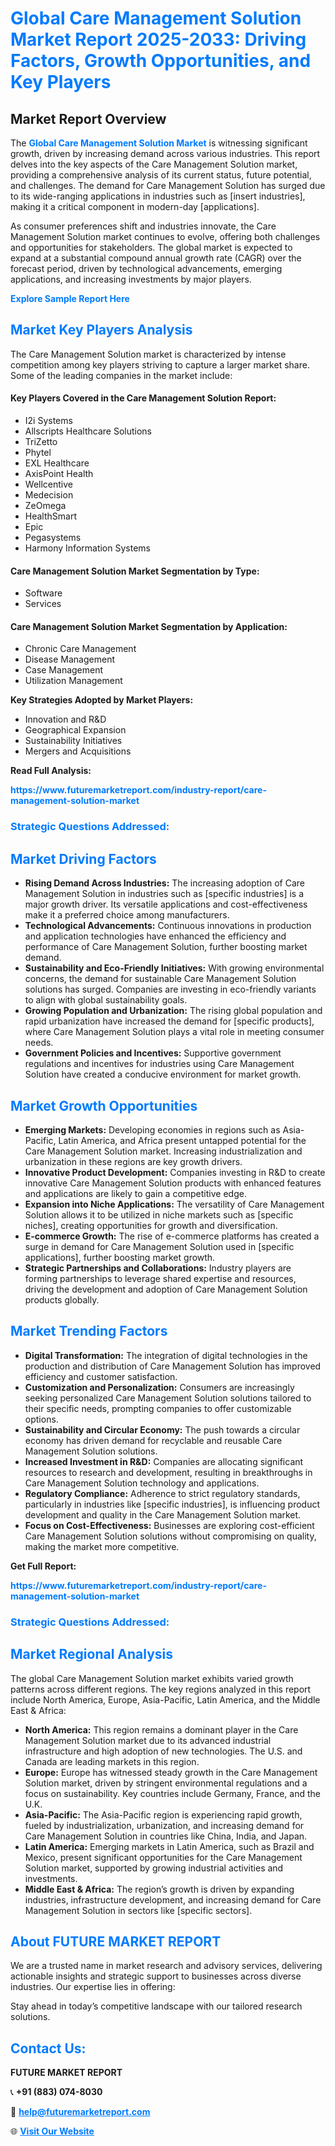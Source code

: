 <h1 style="color: #007BFF;">Global Care Management Solution Market Report 2025-2033: Driving Factors, Growth Opportunities, and Key Players</h1>

<section id="overview">
<h2>Market Report Overview</h2>
<p>The <a href="https://www.futuremarketreport.com/industry-report/care-management-solution-market" style="color: #007BFF; text-decoration: none;"><strong>Global Care Management Solution Market</strong></a> is witnessing significant growth, driven by increasing demand across various industries. This report delves into the key aspects of the Care Management Solution market, providing a comprehensive analysis of its current status, future potential, and challenges. The demand for Care Management Solution has surged due to its wide-ranging applications in industries such as [insert industries], making it a critical component in modern-day [applications].</p>
<p>As consumer preferences shift and industries innovate, the Care Management Solution market continues to evolve, offering both challenges and opportunities for stakeholders. The global market is expected to expand at a substantial compound annual growth rate (CAGR) over the forecast period, driven by technological advancements, emerging applications, and increasing investments by major players.</p>
</section>

<section id="overview">
<p><a href="https://www.futuremarketreport.com/request-sample/reportId=97643" style="color: #007BFF; text-decoration: none;"><strong>Explore Sample Report Here</strong></a></p>
</section>

<section id="key-players">
<h2 style="color: #007BFF;">Market Key Players Analysis</h2>
<p>The Care Management Solution market is characterized by intense competition among key players striving to capture a larger market share. Some of the leading companies in the market include:</p>
<h4>Key Players Covered in the Care Management Solution Report:</h4>
<ul><li>I2i Systems</li><li>Allscripts Healthcare Solutions</li><li>TriZetto</li><li>Phytel</li><li>EXL Healthcare</li><li>AxisPoint Health</li><li>Wellcentive</li><li>Medecision</li><li>ZeOmega</li><li>HealthSmart</li><li>Epic</li><li>Pegasystems</li><li>Harmony Information Systems</li></ul>
<h4>Care Management Solution Market Segmentation by Type:</h4>
<ul><li>Software</li><li>Services</li></ul>

<h4>Care Management Solution Market Segmentation by Application:</h4>
<ul><li>Chronic Care Management</li><li>Disease Management</li><li>Case Management</li><li>Utilization Management</li></ul>
<p><strong>Key Strategies Adopted by Market Players:</strong></p>
<ul>
<li>Innovation and R&D</li>
<li>Geographical Expansion</li>
<li>Sustainability Initiatives</li>
<li>Mergers and Acquisitions</li>
</ul>
</section>

<section>
<p><strong>Read Full Analysis: </strong></p><a href="https://www.futuremarketreport.com/industry-report/care-management-solution-market" style="color: #007BFF; text-decoration: none;"><strong>https://www.futuremarketreport.com/industry-report/care-management-solution-market</strong></a>
<h3 style="color: #007BFF;">Strategic Questions Addressed:</h3>
</section>

<section id="driving-factors">
<h2 style="color: #007BFF;">Market Driving Factors</h2>
<ul>
<li><strong>Rising Demand Across Industries:</strong> The increasing adoption of Care Management Solution in industries such as [specific industries] is a major growth driver. Its versatile applications and cost-effectiveness make it a preferred choice among manufacturers.</li>
<li><strong>Technological Advancements:</strong> Continuous innovations in production and application technologies have enhanced the efficiency and performance of Care Management Solution, further boosting market demand.</li>
<li><strong>Sustainability and Eco-Friendly Initiatives:</strong> With growing environmental concerns, the demand for sustainable Care Management Solution solutions has surged. Companies are investing in eco-friendly variants to align with global sustainability goals.</li>
<li><strong>Growing Population and Urbanization:</strong> The rising global population and rapid urbanization have increased the demand for [specific products], where Care Management Solution plays a vital role in meeting consumer needs.</li>
<li><strong>Government Policies and Incentives:</strong> Supportive government regulations and incentives for industries using Care Management Solution have created a conducive environment for market growth.</li>
</ul>
</section>

<section id="growth-opportunities">
<h2 style="color: #007BFF;">Market Growth Opportunities</h2>
<ul>
<li><strong>Emerging Markets:</strong> Developing economies in regions such as Asia-Pacific, Latin America, and Africa present untapped potential for the Care Management Solution market. Increasing industrialization and urbanization in these regions are key growth drivers.</li>
<li><strong>Innovative Product Development:</strong> Companies investing in R&D to create innovative Care Management Solution products with enhanced features and applications are likely to gain a competitive edge.</li>
<li><strong>Expansion into Niche Applications:</strong> The versatility of Care Management Solution allows it to be utilized in niche markets such as [specific niches], creating opportunities for growth and diversification.</li>
<li><strong>E-commerce Growth:</strong> The rise of e-commerce platforms has created a surge in demand for Care Management Solution used in [specific applications], further boosting market growth.</li>
<li><strong>Strategic Partnerships and Collaborations:</strong> Industry players are forming partnerships to leverage shared expertise and resources, driving the development and adoption of Care Management Solution products globally.</li>
</ul>
</section>

<section id="trending-factors">
<h2 style="color: #007BFF;">Market Trending Factors</h2>
<ul>
<li><strong>Digital Transformation:</strong> The integration of digital technologies in the production and distribution of Care Management Solution has improved efficiency and customer satisfaction.</li>
<li><strong>Customization and Personalization:</strong> Consumers are increasingly seeking personalized Care Management Solution solutions tailored to their specific needs, prompting companies to offer customizable options.</li>
<li><strong>Sustainability and Circular Economy:</strong> The push towards a circular economy has driven demand for recyclable and reusable Care Management Solution solutions.</li>
<li><strong>Increased Investment in R&D:</strong> Companies are allocating significant resources to research and development, resulting in breakthroughs in Care Management Solution technology and applications.</li>
<li><strong>Regulatory Compliance:</strong> Adherence to strict regulatory standards, particularly in industries like [specific industries], is influencing product development and quality in the Care Management Solution market.</li>
<li><strong>Focus on Cost-Effectiveness:</strong> Businesses are exploring cost-efficient Care Management Solution solutions without compromising on quality, making the market more competitive.</li>
</ul>
</section>

<section>
<p><strong>Get Full Report: </strong></p><a href="https://www.futuremarketreport.com/industry-report/care-management-solution-market" style="color: #007BFF; text-decoration: none;"><strong>https://www.futuremarketreport.com/industry-report/care-management-solution-market</strong></a>
<h3 style="color: #007BFF;">Strategic Questions Addressed:</h3>
</section>


<section id="regional-analysis">
<h2 style="color: #007BFF;">Market Regional Analysis</h2>
<p>The global Care Management Solution market exhibits varied growth patterns across different regions. The key regions analyzed in this report include North America, Europe, Asia-Pacific, Latin America, and the Middle East & Africa:</p>
<ul>
<li><strong>North America:</strong> This region remains a dominant player in the Care Management Solution market due to its advanced industrial infrastructure and high adoption of new technologies. The U.S. and Canada are leading markets in this region.</li>
<li><strong>Europe:</strong> Europe has witnessed steady growth in the Care Management Solution market, driven by stringent environmental regulations and a focus on sustainability. Key countries include Germany, France, and the U.K.</li>
<li><strong>Asia-Pacific:</strong> The Asia-Pacific region is experiencing rapid growth, fueled by industrialization, urbanization, and increasing demand for Care Management Solution in countries like China, India, and Japan.</li>
<li><strong>Latin America:</strong> Emerging markets in Latin America, such as Brazil and Mexico, present significant opportunities for the Care Management Solution market, supported by growing industrial activities and investments.</li>
<li><strong>Middle East & Africa:</strong> The region’s growth is driven by expanding industries, infrastructure development, and increasing demand for Care Management Solution in sectors like [specific sectors].</li>
</ul>
</section>

<footer>
<h2 style="color: #007BFF;">About FUTURE MARKET REPORT</h2>
<p>We are a trusted name in market research and advisory services, delivering actionable insights and strategic support to businesses across diverse industries. Our expertise lies in offering:</p>

<p>Stay ahead in today’s competitive landscape with our tailored research solutions.</p>

<h2 style="color: #007BFF;">Contact Us:</h2>
<p><strong>FUTURE MARKET REPORT</strong></p>
<p>📞 <strong>+91 (883) 074-8030</strong></p>
<p>📧 <strong><a href="mailto:help@futuremarketreport.com" style="color: #007BFF;">help@futuremarketreport.com</a></strong></p>
<p>🌐 <strong><a href="https://www.futuremarketreport.com/" style="color: #007BFF;">Visit Our Website</a></strong></p>
</footer>
